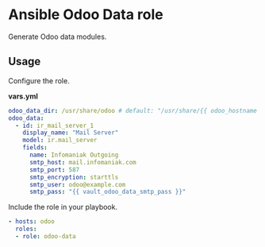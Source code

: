 # Ansible Odoo Data role

Generate Odoo data modules.

## Usage

Configure the role.

**vars.yml**

```yml
odoo_data_dir: /usr/share/odoo # default: "/usr/share/{{ odoo_hostname }}"
odoo_data:
  - id: ir_mail_server_1
    display_name: "Mail Server"
    model: ir.mail_server
    fields:
      name: Infomaniak Outgoing
      smtp_host: mail.infomaniak.com
      smtp_port: 587
      smtp_encryption: starttls
      smtp_user: odoo@example.com
      smtp_pass: "{{ vault_odoo_data_smtp_pass }}"
```

Include the role in your playbook.

```yml
- hosts: odoo
  roles:
  - role: odoo-data
```